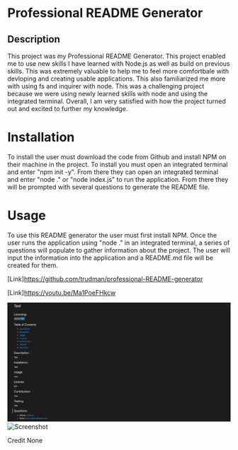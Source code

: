 # Professional README Generator

## Description

This project was my Professional README Generator. This project enabled me to use new skills I have learned with Node.js as well as build on previous skills. This was extremely valuable to help me to feel more comfortbale with devloping and creating usable applications. This also familiarized me more with using fs and inquirer with node. This was a challenging project because we were using newly learned skills with node and using the integrated terminal. Overall, I am very satisfied with how the project turned out and excited to further my knowledge.

# Installation

To install the user must download the code from Github and install NPM on their machine in the project. To install you must open an integrated terminal and enter "npm init -y". From there they can open an integrated terminal and enter "node ." or "node index.js" to run the application. From there they will be prompted with several questions to generate the README file.

# Usage

To use this README generator the user must first install NPM. Once the user runs the application using "node ." in an integrated terminal, a series of questions will populate to gather information about the project. The user will input the information into the application and a README.md file will be created for them.

[Link]https://github.com/trudman/professional-README-generator

[Link]https://youtu.be/Ma1PoeFHkcw

![Screenshot](assets/Screenshot%202023-01-04%20at%206.56.28%20AM.png)
![Screenshot](assets/Professional%20README%20Generator.gif)

Credit
None
